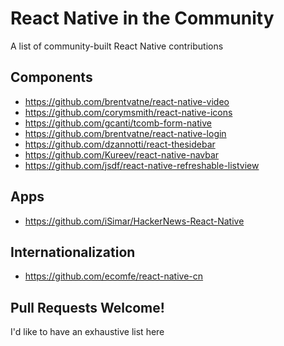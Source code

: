 # React Native in the Community
A list of community-built React Native contributions

## Components

- https://github.com/brentvatne/react-native-video
- https://github.com/corymsmith/react-native-icons
- https://github.com/gcanti/tcomb-form-native
- https://github.com/brentvatne/react-native-login
- https://github.com/dzannotti/react-thesidebar
- https://github.com/Kureev/react-native-navbar
- https://github.com/jsdf/react-native-refreshable-listview

## Apps

- https://github.com/iSimar/HackerNews-React-Native

## Internationalization

- https://github.com/ecomfe/react-native-cn

## Pull Requests Welcome!

I'd like to have an exhaustive list here

